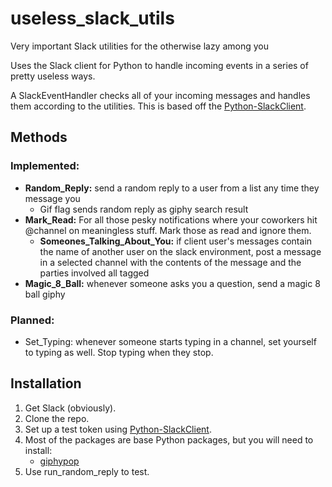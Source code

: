 # useless_slack_utils
Very important Slack utilities for the otherwise lazy among you

Uses the Slack client for Python to handle incoming events in a series of pretty useless ways.

A SlackEventHandler checks all of your incoming messages and handles them according to the utilities. This is based off the [Python-SlackClient](https://slackapi.github.io/python-slackclient/index.html).

## Methods

### Implemented:
  - **Random_Reply:** send a random reply to a user from a list any time they message you
    - Gif flag sends random reply as giphy search result
  - **Mark_Read:** For all those pesky notifications where your coworkers hit @channel on meaningless stuff. Mark those as read and ignore them.
    - **Someones_Talking_About_You:** if client user's messages contain the name of another user on the slack environment, post a message in a selected channel with the contents of the message and the parties involved all tagged
  - **Magic_8_Ball:** whenever someone asks you a question, send a magic 8 ball giphy
  
### Planned:
  - Set_Typing: whenever someone starts typing in a channel, set yourself to typing as well. Stop typing when they stop.


## Installation

1. Get Slack (obviously).
2. Clone the repo.
3. Set up a test token using [Python-SlackClient](https://slackapi.github.io/python-slackclient/auth.html#test-tokens).
4. Most of the packages are base Python packages, but you will need to install:
   - [giphypop](https://github.com/shaunduncan/giphypop)
5. Use run_random_reply to test.
